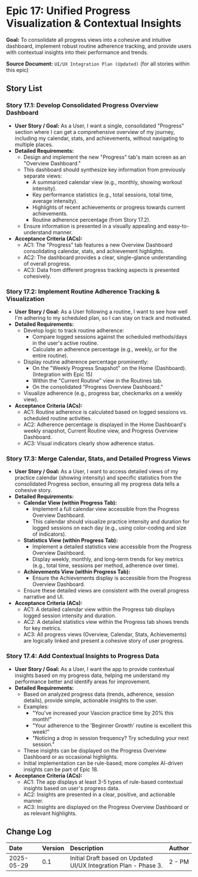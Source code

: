 # Epic 17: Unified Progress Visualization & Contextual Insights

**Goal:** To consolidate all progress views into a cohesive and intuitive dashboard, implement robust routine adherence tracking, and provide users with contextual insights into their performance and trends.

**Source Document:** `UI/UX Integration Plan (Updated)` (for all stories within this epic)

## Story List

### Story 17.1: Develop Consolidated Progress Overview Dashboard
- **User Story / Goal:** As a User, I want a single, consolidated "Progress" section where I can get a comprehensive overview of my journey, including my calendar, stats, and achievements, without navigating to multiple places.
- **Detailed Requirements:**
  - Design and implement the new "Progress" tab's main screen as an "Overview Dashboard."
  - This dashboard should synthesize key information from previously separate views:
    - A summarized calendar view (e.g., monthly, showing workout intensity).
    - Key performance statistics (e.g., total sessions, total time, average intensity).
    - Highlights of recent achievements or progress towards current achievements.
    - Routine adherence percentage (from Story 17.2).
  - Ensure information is presented in a visually appealing and easy-to-understand manner.
- **Acceptance Criteria (ACs):**
  - AC1: The "Progress" tab features a new Overview Dashboard consolidating calendar, stats, and achievement highlights.
  - AC2: The dashboard provides a clear, single-glance understanding of overall progress.
  - AC3: Data from different progress tracking aspects is presented cohesively.

### Story 17.2: Implement Routine Adherence Tracking & Visualization
- **User Story / Goal:** As a User following a routine, I want to see how well I'm adhering to my scheduled plan, so I can stay on track and motivated.
- **Detailed Requirements:**
  - Develop logic to track routine adherence:
    - Compare logged sessions against the scheduled methods/days in the user's active routine.
    - Calculate an adherence percentage (e.g., weekly, or for the entire routine).
  - Display routine adherence percentage prominently:
    - On the "Weekly Progress Snapshot" on the Home (Dashboard). (Integration with Epic 15)
    - Within the "Current Routine" view in the Routines tab.
    - On the consolidated "Progress Overview Dashboard."
  - Visualize adherence (e.g., progress bar, checkmarks on a weekly view).
- **Acceptance Criteria (ACs):**
  - AC1: Routine adherence is calculated based on logged sessions vs. scheduled routine activities.
  - AC2: Adherence percentage is displayed in the Home Dashboard's weekly snapshot, Current Routine view, and Progress Overview Dashboard.
  - AC3: Visual indicators clearly show adherence status.

### Story 17.3: Merge Calendar, Stats, and Detailed Progress Views
- **User Story / Goal:** As a User, I want to access detailed views of my practice calendar (showing intensity) and specific statistics from the consolidated Progress section, ensuring all my progress data tells a cohesive story.
- **Detailed Requirements:**
  - **Calendar View (within Progress Tab):**
    - Implement a full calendar view accessible from the Progress Overview Dashboard.
    - This calendar should visualize practice intensity and duration for logged sessions on each day (e.g., using color-coding and size of indicators).
  - **Statistics View (within Progress Tab):**
    - Implement a detailed statistics view accessible from the Progress Overview Dashboard.
    - Display weekly, monthly, and long-term trends for key metrics (e.g., total time, sessions per method, adherence over time).
  - **Achievements View (within Progress Tab):**
    - Ensure the Achievements display is accessible from the Progress Overview Dashboard.
  - Ensure these detailed views are consistent with the overall progress narrative and UI.
- **Acceptance Criteria (ACs):**
  - AC1: A detailed calendar view within the Progress tab displays logged session intensity and duration.
  - AC2: A detailed statistics view within the Progress tab shows trends for key metrics.
  - AC3: All progress views (Overview, Calendar, Stats, Achievements) are logically linked and present a cohesive story of user progress.

### Story 17.4: Add Contextual Insights to Progress Data
- **User Story / Goal:** As a User, I want the app to provide contextual insights based on my progress data, helping me understand my performance better and identify areas for improvement.
- **Detailed Requirements:**
  - Based on analyzed progress data (trends, adherence, session details), provide simple, actionable insights to the user.
  - Examples:
    - "You've increased your Vascion practice time by 20% this month!"
    - "Your adherence to the 'Beginner Growth' routine is excellent this week!"
    - "Noticing a drop in session frequency? Try scheduling your next session."
  - These insights can be displayed on the Progress Overview Dashboard or as occasional highlights.
  - Initial implementation can be rule-based; more complex AI-driven insights can be part of Epic 18.
- **Acceptance Criteria (ACs):**
  - AC1: The app displays at least 3-5 types of rule-based contextual insights based on user's progress data.
  - AC2: Insights are presented in a clear, positive, and actionable manner.
  - AC3: Insights are displayed on the Progress Overview Dashboard or as relevant highlights.

## Change Log

| Date       | Version | Description                                                          | Author   |
| :--------- | :------ | :------------------------------------------------------------------- | :------- |
| 2025-05-29 | 0.1     | Initial Draft based on Updated UI/UX Integration Plan - Phase 3.     | 2 - PM   |